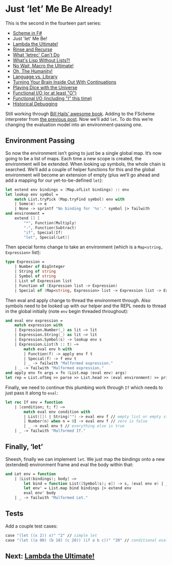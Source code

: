 # Just ‘let’ Me Be Already!

This is the second in the fourteen part series:

* [Scheme in F#](intro.md)
* Just 'let' Me Be!
* [Lambda the Ultimate!](lambda.md)
* [Rinse and Recurse](recurse.md)
* [What 'letrec' Can't Do](letstar.md)
* [What's Lisp Without Lists?!](lists.md)
* [No Wait, Macro the Ultimate!](macros.md)
* [Oh, The Humanity!](mutation.md)
* [Language vs. Library](library.md)
* [Turning Your Brain Inside Out With Continuations](continuations.md)
* [Playing Dice with the Universe](amb.md)
* [Functional I/O (or at least "O")](functional_o.md)
* [Functional I/O (including "I" this time)](functional_i.md)
* [Historical Debugging](debugging.md)

Still working through [Bill Hails’ awesome book](http://billhails.net/Book/). Adding to the FScheme interpreter from [the previous post](intro.md). Now we’ll add `let`. To do this we’re changing the evaluation model into an environment-passing one.

## Environment Passing

So now the environment isn’t going to just be a single global map. It’s now going to be a list of maps. Each time a new scope is created, the environment will be extended. When looking up symbols, the whole chain is searched. We’ll add a couple of helper functions for this and the global environment will become an extension of empty (plus we’ll go ahead and add a mapping for our yet-to-be-defined `let`):

``` fsharp
let extend env bindings = (Map.ofList bindings) :: env 
let lookup env symbol = 
    match List.tryPick (Map.tryFind symbol) env with 
    | Some(e) –> e 
    | None -> sprintf "No binding for '%s'." symbol |> failwith
and environment = 
    extend [] [ 
        "*", Function(Multiply) 
        "-", Function(Subtract) 
        "if", Special(If) 
        "let", Special(Let)]
```

Then special forms change to take an environment (which is a `Map<string, Expression>` list):

``` fsharp
type Expression = 
    | Number of BigInteger 
    | String of string 
    | Symbol of string 
    | List of Expression list 
    | Function of (Expression list -> Expression) 
    | Special of (Map<string, Expression> list -> Expression list -> Expression)
```

Then eval and apply change to thread the environment through. Also symbols need to be looked up with our helper and the REPL needs to thread in the global initially (note `env` begin threaded throughout):

``` fsharp
and eval env expression = 
    match expression with 
    | Expression.Number(_) as lit –> lit 
    | Expression.String(_) as lit –> lit 
    | Expression.Symbol(s) -> lookup env s 
    | Expression.List(h :: t) –> 
        match eval env h with 
        | Function(f) -> apply env f t 
        | Special(f) -> f env t 
        | _ -> failwith "Malformed expression." 
    | _ -> failwith "Malformed expression."
and apply env fn args = fn (List.map (eval env) args)
let rep = List.ofSeq >> parse >> List.head >> (eval environment) >> print
```

Finally, we need to continue this plumbing work through `If` which needs to just pass it along to `eval`:

``` fsharp
let rec If env = function 
    | [condition; t; f] –> 
        match eval env condition with 
        | List([]) | String("") -> eval env f // empty list or empty string is false 
        | Number(n) when n = 0I -> eval env f // zero is false 
        | _ -> eval env t // everything else is true 
    | _ -> failwith "Malformed If."
```

## Finally, ‘let’

Sheesh, finally we can implement `let`. We just map the bindings onto a new (extended) environment frame and eval the body within that:

``` fsharp
and Let env = function 
    | [List(bindings); body] –> 
        let bind = function List([Symbol(s); e]) -> s, (eval env e) | _ -> failwith "Malformed 'let' binding." 
        let env' = List.map bind bindings |> extend env 
        eval env' body 
    | _ -> failwith "Malformed Let."
```

## Tests

Add a couple test cases:

``` fsharp
case "(let ((x 2)) x)" "2" // simple let 
case "(let ((a 00) (b 10) (c 20)) (if a b c))" "20" // conditional eval
```

## Next: [Lambda the Ultimate!](lambda.md)

